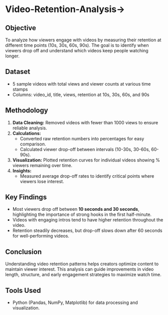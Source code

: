 # Video-Retention-Analysis->

## Objective  
To analyze how viewers engage with videos by measuring their retention at different time points (10s, 30s, 60s, 90s). The goal is to identify when viewers drop off and understand which videos keep people watching longer.

## Dataset  
- 5 sample videos with total views and viewer counts at various time stamps  
- Columns: video_id, title, views, retention at 10s, 30s, 60s, and 90s  

## Methodology  
1. **Data Cleaning:** Removed videos with fewer than 1000 views to ensure reliable analysis.  
2. **Calculations:**  
   - Converted raw retention numbers into percentages for easy comparison.  
   - Calculated viewer drop-off between intervals (10-30s, 30-60s, 60-90s).  
3. **Visualization:** Plotted retention curves for individual videos showing % viewers remaining over time.  
4. **Insights:**  
   - Measured average drop-off rates to identify critical points where viewers lose interest.

## Key Findings  
- Most viewers drop off between **10 seconds and 30 seconds**, highlighting the importance of strong hooks in the first half-minute.  
- Videos with engaging intros tend to have higher retention throughout the video.  
- Retention steadily decreases, but drop-off slows down after 60 seconds for well-performing videos.



## Conclusion  
Understanding video retention patterns helps creators optimize content to maintain viewer interest. This analysis can guide improvements in video length, structure, and early engagement strategies to maximize watch time.

## Tools Used  
- Python (Pandas, NumPy, Matplotlib) for data processing and visualization.
